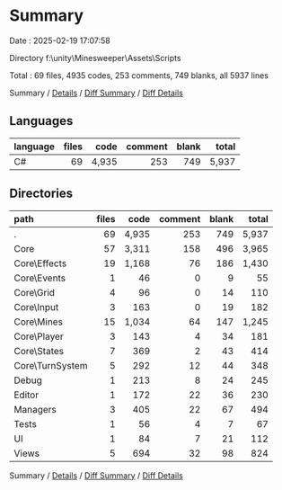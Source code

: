 # Summary

Date : 2025-02-19 17:07:58

Directory f:\\unity\\Minesweeper\\Assets\\Scripts

Total : 69 files,  4935 codes, 253 comments, 749 blanks, all 5937 lines

Summary / [Details](details.md) / [Diff Summary](diff.md) / [Diff Details](diff-details.md)

## Languages
| language | files | code | comment | blank | total |
| :--- | ---: | ---: | ---: | ---: | ---: |
| C# | 69 | 4,935 | 253 | 749 | 5,937 |

## Directories
| path | files | code | comment | blank | total |
| :--- | ---: | ---: | ---: | ---: | ---: |
| . | 69 | 4,935 | 253 | 749 | 5,937 |
| Core | 57 | 3,311 | 158 | 496 | 3,965 |
| Core\\Effects | 19 | 1,168 | 76 | 186 | 1,430 |
| Core\\Events | 1 | 46 | 0 | 9 | 55 |
| Core\\Grid | 4 | 96 | 0 | 14 | 110 |
| Core\\Input | 3 | 163 | 0 | 19 | 182 |
| Core\\Mines | 15 | 1,034 | 64 | 147 | 1,245 |
| Core\\Player | 3 | 143 | 4 | 34 | 181 |
| Core\\States | 7 | 369 | 2 | 43 | 414 |
| Core\\TurnSystem | 5 | 292 | 12 | 44 | 348 |
| Debug | 1 | 213 | 8 | 24 | 245 |
| Editor | 1 | 172 | 22 | 36 | 230 |
| Managers | 3 | 405 | 22 | 67 | 494 |
| Tests | 1 | 56 | 4 | 7 | 67 |
| UI | 1 | 84 | 7 | 21 | 112 |
| Views | 5 | 694 | 32 | 98 | 824 |

Summary / [Details](details.md) / [Diff Summary](diff.md) / [Diff Details](diff-details.md)